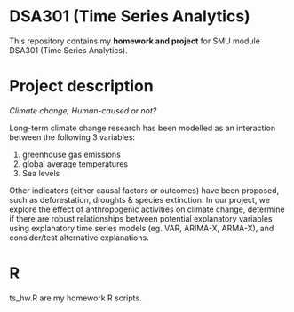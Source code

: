 # DSA301 (Time Series Analytics)
This repository contains my __homework and project__ for SMU module DSA301 (Time Series Analytics).

# Project description
*Climate change, Human-caused or not?*

Long-term climate change research has been modelled as an interaction between the following 3 variables: 
1. greenhouse gas emissions
2. global average temperatures
3. Sea levels
   
Other indicators (either causal factors or outcomes) have been proposed, such as deforestation, droughts & species extinction. In our project, we explore the effect of anthropogenic activities on climate change, determine if there are robust relationships between potential explanatory variables using explanatory time series models (eg. VAR, ARIMA-X, ARMA-X), and consider/test alternative explanations.

# R
ts_hw.R are my homework R scripts.



